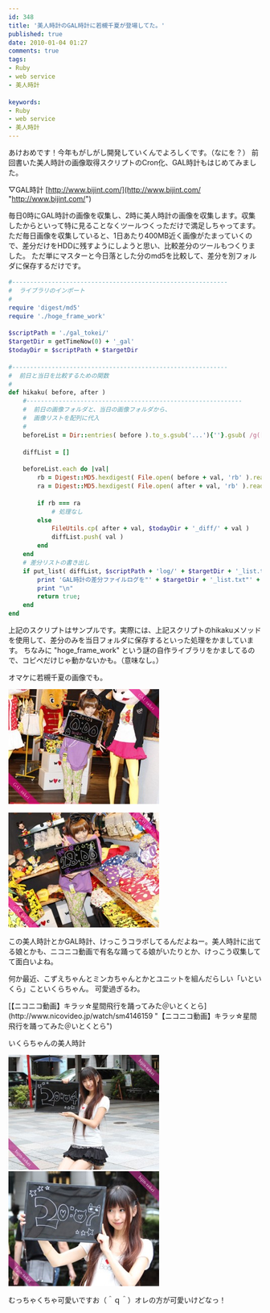 ```yaml
---
id: 348
title: '美人時計のGAL時計に若槻千夏が登場してた。'
published: true
date: 2010-01-04 01:27
comments: true
tags:
- Ruby
- web service
- 美人時計

keywords:
- Ruby
- web service
- 美人時計
---
```

あけおめです！今年もがしがし開発していくんでよろしくです。（なにを？）
前回書いた美人時計の画像取得スクリプトのCron化、GAL時計もはじめてみました。

▽GAL時計
[http://www.bijint.com/](http://www.bijint.com/ "http://www.bijint.com/")

毎日0時にGAL時計の画像を収集し、2時に美人時計の画像を収集します。収集したからといって特に見ることなくツールつくっただけで満足しちゃってます。
ただ毎日画像を収集していると、1日あたり400MB近く画像がたまっていくので、差分だけをHDDに残すようにしようと思い、比較差分のツールもつくりました。
ただ単にマスターと今日落とした分のmd5を比較して、差分を別フォルダに保存するだけです。


```ruby
#------------------------------------------------------------
#  ライブラリのインポート
#
require 'digest/md5'
require './hoge_frame_work'

$scriptPath = './gal_tokei/'
$targetDir = getTimeNow(0) + '_gal'
$todayDir = $scriptPath + $targetDir

#------------------------------------------------------------
#  前日と当日を比較するための関数
#
def hikaku( before, after )
	#------------------------------------------------------------
	#  前日の画像フォルダと、当日の画像フォルダから、
	#  画像リストを配列に代入
	#
	beforeList = Dir::entries( before ).to_s.gsub('...'){''}.gsub( /g([0-9])/ ){ 'g ' + $1 }.split(' ').sort()

	diffList = []

	beforeList.each do |val|
		rb = Digest::MD5.hexdigest( File.open( before + val, 'rb' ).read )
		ra = Digest::MD5.hexdigest( File.open( after + val, 'rb' ).read )

		if rb === ra
			# 処理なし
		else
			FileUtils.cp( after + val, $todayDir + '_diff/' + val )
			diffList.push( val )
		end
	end
	# 差分リストの書き出し
	if put_list( diffList, $scriptPath + 'log/' + $targetDir + '_list.txt' )
		print 'GAL時計の差分ファイルログを"' + $targetDir + '_list.txt"' + 'に書き出しました。'
		print "\n"
		return true;
	end
end
```

上記のスクリプトはサンプルです。実際には、上記スクリプトのhikakuメソッドを使用して、差分のみを当日フォルダに保存するといった処理をかましています。
ちなみに "hoge_frame_work" という謎の自作ライブラリをかましてるので、コピペだけじゃ動かないかも。（意味なし。）

オマケに若槻千夏の画像でも。


![0：00](/imgs/archives/2010/01/0000-300x228.jpg)

![18：00](/imgs/archives/2010/01/1800-300x228.jpg)

この美人時計とかGAL時計、けっこうコラボしてるんだよねー。美人時計に出てる娘とかも、ニコニコ動画で有名な踊ってる娘がいたりとか、けっこう収集してて面白いよね。

何か最近、こずえちゃんとミンカちゃんとかとユニットを組んだらしい「いといくら」こといくらちゃん。
可愛過ぎるわ。
<script type="text/javascript" src="http://ext.nicovideo.jp/thumb_watch/sm4146159"></script><noscript>[【ニコニコ動画】キラッ☆星間飛行を踊ってみた＠いとくとら](http://www.nicovideo.jp/watch/sm4146159 "【ニコニコ動画】キラッ☆星間飛行を踊ってみた＠いとくとら")</noscript>

いくらちゃんの美人時計

![](/imgs/archives/2010/01/2004-300x228.jpg)
![](/imgs/archives/2010/01/2007-300x228.jpg)

むっちゃくちゃ可愛いですお（＾ｑ＾）オレの方が可愛いけどなっ！
